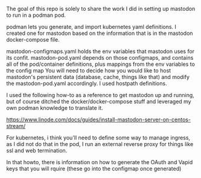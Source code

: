 The goal of this repo is solely to share the work I did in setting up mastodon to run in a podman pod.  

podman lets you generate, and import kubernetes yaml definitions.  I created one for mastodon based on the information that is in the mastodon docker-compose file.  

mastodon-configmaps.yaml holds the env variables that mastodon uses for its confit. 
mastodon-pod.yaml depends on those configmaps, and contains all of the pod/container definitions, plus mappings from the env variables to the config map
You will need to decide how you would like to host mastodon's persistent data (database, cache, things like that) and modify the mastodon-pod.yaml accordingly.  I used hostpath definitions.

I used the following how-to as a reference to get mastodon up and running, but of course ditched the docker/docker-compose stuff and leveraged my own podman knowledge to translate it.  

https://www.linode.com/docs/guides/install-mastodon-server-on-centos-stream/

For kubernetes, i think you'll need to define some way to manage ingress, as I did not do that in the pod, I run an external reverse proxy for things like ssl and web termination.  

In that howto, there is information on how to generate the OAuth and Vapid keys that you will rquire (these go into the configmap once generated)